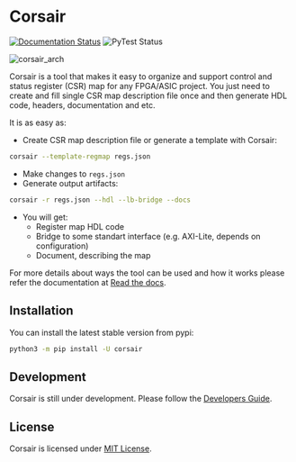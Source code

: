 # Corsair

[![Documentation Status](https://readthedocs.org/projects/corsair/badge/?version=latest)](https://corsair.readthedocs.io/en/latest/?badge=latest) ![PyTest Status](https://github.com/esynr3z/corsair/workflows/pytest/badge.svg)

![corsair_arch](https://raw.githubusercontent.com/esynr3z/corsair/master/docs/arch.svg)

Corsair is a tool that makes it easy to organize and support control and status register (CSR) map for any FPGA/ASIC project.
You just need to create and fill single CSR map description file once and then generate HDL code, headers, documentation and etc.

It is as easy as:

* Create CSR map description file or generate a template with Corsair:

```sh
corsair --template-regmap regs.json
```

* Make changes to ```regs.json```
* Generate output artifacts:

```sh
corsair -r regs.json --hdl --lb-bridge --docs
```

* You will get:
  * Register map HDL code
  * Bridge to some standart interface (e.g. AXI-Lite, depends on configuration)
  * Document, describing the map

For more details about ways the tool can be used and how it works please refer the documentation at [Read the docs](https://corsair.readthedocs.io).

## Installation

You can install the latest stable version from pypi:

```sh
python3 -m pip install -U corsair
```

## Development

Corsair is still under development. Please follow the [Developers Guide](https://corsair.readthedocs.io/en/latest/contributing.html).

## License

Corsair is licensed under [MIT License](LICENSE.txt).
